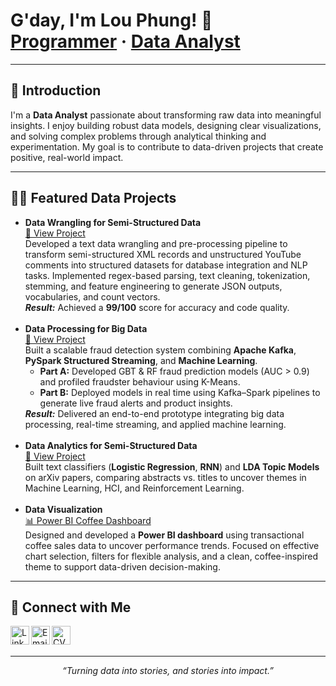 <h1 align="left">G'day, I'm Lou Phung! 👋<br/>
<a href="https://github.com/huypa/Portfolio">Programmer</a> · 
<a href="https://www.linkedin.com/in/anh-huy-phung-a16503212/">Data Analyst</a>
</h1>

---

<h2>👋 Introduction</h2>
<p>
I'm a <b>Data Analyst</b> passionate about transforming raw data into meaningful insights. 
I enjoy building robust data models, designing clear visualizations, and solving complex problems 
through analytical thinking and experimentation. My goal is to contribute to data-driven projects 
that create positive, real-world impact.
</p>

---

<h2>👨‍💻 Featured Data Projects</h2>

<ul>
  <li>
    <b>Data Wrangling for Semi-Structured Data</b><br/>
    <a href="https://github.com/huypa/Portfolio-Data-Wrangling/blob/main/README.md">📂 View Project</a><br/>
    Developed a text data wrangling and pre-processing pipeline to transform semi-structured XML records 
    and unstructured YouTube comments into structured datasets for database integration and NLP tasks. 
    Implemented regex-based parsing, text cleaning, tokenization, stemming, and feature engineering 
    to generate JSON outputs, vocabularies, and count vectors. <br/>
    <i><b>Result:</b></i> Achieved a <b>99/100</b> score for accuracy and code quality.
  </li>
  <br/>
  <li>
    <b>Data Processing for Big Data</b><br/>
    <a href="https://github.com/huypa/Portfolio-Big-Data-Processing">📂 View Project</a><br/>
    Built a scalable fraud detection system combining <b>Apache Kafka</b>, <b>PySpark Structured Streaming</b>, 
    and <b>Machine Learning</b>. 
    <ul>
      <li><b>Part A:</b> Developed GBT & RF fraud prediction models (AUC > 0.9) and profiled fraudster behaviour using K-Means.</li>
      <li><b>Part B:</b> Deployed models in real time using Kafka–Spark pipelines to generate live fraud alerts and product insights.</li>
    </ul>
    <i><b>Result:</b></i> Delivered an end-to-end prototype integrating big data processing, real-time streaming, and applied machine learning.
  </li>
  <br/>
  <li>
    <b>Data Analytics for Semi-Structured Data</b><br/>
    <a href="https://github.com/huypa/Portfolio-Data-analytics-for-semi-structured-data/tree/main">📂 View Project</a><br/>
    Built text classifiers (<b>Logistic Regression</b>, <b>RNN</b>) and <b>LDA Topic Models</b> on arXiv papers, 
    comparing abstracts vs. titles to uncover themes in Machine Learning, HCI, and Reinforcement Learning.
  </li>
  <br/>
  <li>
    <b>Data Visualization</b><br/>
    <a href="https://github.com/huypa/Portfolio-Power-BI-Coffee-Dashboard/blob/main/README.md">📊 Power BI Coffee Dashboard</a><br/>
    Designed and developed a <b>Power BI dashboard</b> using transactional coffee sales data to uncover performance trends. 
    Focused on effective chart selection, filters for flexible analysis, and a clean, coffee-inspired theme 
    to support data-driven decision-making.
  </li>
</ul>

---

<h2>🤝 Connect with Me</h2>

<p>
  <a href="https://www.linkedin.com/in/anh-huy-phung-a16503212/" target="_blank">
    <img align="left" alt="LinkedIn" width="30px" 
         src="https://cdn.jsdelivr.net/gh/devicons/devicon/icons/linkedin/linkedin-original.svg"/>
  </a>

  <a href="mailto:huyphung.work@gmail.com" target="_blank">
    <img align="left" alt="Email" width="30px" 
         src="https://cdn-icons-png.flaticon.com/512/732/732200.png"/>
  </a>

  <a href="https://drive.google.com/drive/u/1/folders/1BhusqZUTWcGH5zpAnNsFUUGvlaTc3eC3" target="_blank">
    <img align="left" alt="CV" width="30px" 
         src="https://cdn-icons-png.flaticon.com/512/3135/3135755.png"/>
  </a>
</p>

<br/><br/>

---

<p align="center">
  <i>“Turning data into stories, and stories into impact.”</i>
</p>
